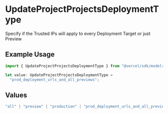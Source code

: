 # UpdateProjectProjectsDeploymentType

Specify if the Trusted IPs will apply to every Deployment Target or just Preview

## Example Usage

```typescript
import { UpdateProjectProjectsDeploymentType } from "@vercel/sdk/models/operations";

let value: UpdateProjectProjectsDeploymentType =
  "prod_deployment_urls_and_all_previews";
```

## Values

```typescript
"all" | "preview" | "production" | "prod_deployment_urls_and_all_previews"
```